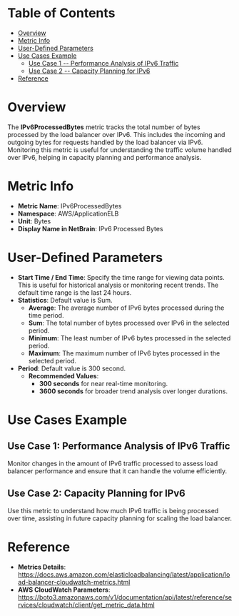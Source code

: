 # Table of Contents
- [Overview](#overview)
- [Metric Info](#metric-info)
- [User-Defined Parameters](#user-defined-parameters)
- [Use Cases Example](#example)
    - [Use Case 1 -- Performance Analysis of IPv6 Traffic](#example-1) 
    - [Use Case 2 -- Capacity Planning for IPv6](#example-2)
- [Reference](#reference)

# Overview <a name="overview"></a>
The <b>IPv6ProcessedBytes</b> metric tracks the total number of bytes processed by the load balancer over IPv6. This includes the incoming and outgoing bytes for requests handled by the load balancer via IPv6. Monitoring this metric is useful for understanding the traffic volume handled over IPv6, helping in capacity planning and performance analysis.

# Metric Info <a name="metric-info"></a>
* <b>Metric Name</b>: IPv6ProcessedBytes   
* <b>Namespace</b>: AWS/ApplicationELB
* <b>Unit</b>: Bytes
* <b>Display Name in NetBrain</b>: IPv6 Processed Bytes

# User-Defined Parameters <a name="user-defined-parameters"></a>
* <b>Start Time / End Time</b>: Specify the time range for viewing data points. This is useful for historical analysis or monitoring recent trends. The default time range is the last 24 hours.
* <b>Statistics</b>: Default value is Sum.
  * <b>Average</b>: The average number of IPv6 bytes processed during the time period.
  * <b>Sum</b>: The total number of bytes processed over IPv6 in the selected period.
  * <b>Minimum</b>: The least number of IPv6 bytes processed in the selected period.
  * <b>Maximum</b>: The maximum number of IPv6 bytes processed in the selected period.
* <b>Period</b>: Default value is 300 second.
  * <b>Recommended Values</b>:
    * <b>300 seconds</b> for near real-time monitoring.
    * <b>3600 seconds</b> for broader trend analysis over longer durations.

# Use Cases Example <a name="example"></a>
## Use Case 1: Performance Analysis of IPv6 Traffic <a name="example-1"></a>
Monitor changes in the amount of IPv6 traffic processed to assess load balancer performance and ensure that it can handle the volume efficiently.


## Use Case 2: Capacity Planning for IPv6 <a name="example-2"></a>
Use this metric to understand how much IPv6 traffic is being processed over time, assisting in future capacity planning for scaling the load balancer.


# Reference <a name="reference"></a>
* <b>Metrics Details</b>: https://docs.aws.amazon.com/elasticloadbalancing/latest/application/load-balancer-cloudwatch-metrics.html
* <b>AWS CloudWatch Parameters</b>: https://boto3.amazonaws.com/v1/documentation/api/latest/reference/services/cloudwatch/client/get_metric_data.html